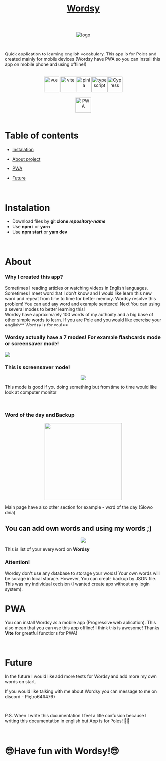 # <p align="center">[Wordsy](https://wordsy-angielski.vercel.app/Fiszki)</p>

<br />


<p align="center"> <img src="https://user-images.githubusercontent.com/77500425/213708039-0cc10644-b61e-4735-8f1b-7322da8cb87f.png" title="logo" alt="logo"/></p>

<br />

Quick application to learning english vocabulary. This app is for Poles and created mainly for mobile devices (Wordsy have PWA so you can install this app on mobile phone and using offline!)</p>

<br />

<div align="center">


<img src="https://user-images.githubusercontent.com/77500425/213710589-41466a3d-923c-46ca-b39b-4e160408b1a9.png" alt="vue" height="50"  align="center" title="Vue" />
 <img src="https://user-images.githubusercontent.com/77500425/188862747-34d46b46-169f-4efe-b2d4-fc4265305c32.svg" alt="vite" height="50"  align="center" title="Vite" /><img src="https://user-images.githubusercontent.com/77500425/213711265-db72039e-39a0-4715-9bfa-9105ed9fb421.svg" alt="pinia" height="50"  align="center" title="pinia" /><img src="https://user-images.githubusercontent.com/77500425/161311954-e03613e7-54b2-4d1b-ac2e-559f8c1e9f2d.png" alt="typescript" height="50"  align="center" title="TS"/><img src="https://user-images.githubusercontent.com/77500425/213865969-97483de1-62a0-4095-93ac-9661a1cf112c.png" alt="Cypress" height="50"  align="center" title="cypress" />
 <br/> <br/>
 <img src="https://user-images.githubusercontent.com/77500425/213722937-4b21843c-8c04-40b7-8f2f-e07c39c39e93.png" alt="PWA" height="50"  align="center" title="PWA" />





</div>

<br />

# Table of contents
* [Instalation](#instalation)

* [About project](#about)

* [PWA](#pwa)

* [Future](#future)





<br />

# Instalation
- Download files by **git clone _repository-name_**
- Use **npm i** or **yarn**
- Use **npm start** or **yarn dev**


<br />

# About 

### Why I created this app?
Sometimes I reading articles or watching videos in English languages. Sometimes I meet word that I don't know and I would like learn this new word and repeat from time to time for better memory. Wordsy resolve this problem! You can add any word and example sentence! Next You can using a several modes to better learning this!
<br />
Wordsy have approximately 100 words of my authority and a big base of other simple words to learn. If you are Pole and you would like exercise your english** Wordsy is for you!**

### Wordsy actually have a 7 modes! For example flashcards mode or screensaver mode!

<img src="https://user-images.githubusercontent.com/77500425/213715332-973aabfa-bfa8-4363-b0bd-5060d4aa7c7e.png"/><p>



### This is screensaver mode!
 
<p align="center"> <img src="https://user-images.githubusercontent.com/77500425/213714360-9dd2fa02-d450-46e1-b8ec-e06206bc5ae3.png"/><p>

This mode is good if you doing something but from time to time would like look at computer monitor

<br />


### Word of the day and Backup
<p align="center"> <img src="https://user-images.githubusercontent.com/77500425/213715642-a4aaa813-68a1-4117-a9bf-3c4e194cc714.jpg" align="center" width="250px"/></p>

Main page have also other section for example - word of the day (Słowo dnia)

## You can add own words and using my words ;)

<p align="center"> <img src="https://user-images.githubusercontent.com/77500425/213718194-3bb2cca5-77b1-4107-af4f-fde295477ef2.png" align="center"/></p>

This is list of your every word on **Wordsy**


### Attention!

Wordsy don't use any database to storage your words! Your own words will be sorage in local storage. However, You can create backup by JSON file. This was my individual decision (I wanted create app without any login system).  


# PWA

You can install Wordsy as a mobile app (Progressive web aplication). This also mean that you can use this app offline! I think this is awesome!
Thanks **Vite** for greatful functions for PWA! 


<br />

# Future

In the future I would like add more tests for Wordsy and add more my own words on start.  

If you would like talking with me about Wordsy you can message to me on discord - Piętro64#4767


<br />

P.S. When I write this documentation I feel a litle confusion because I writing this documentation in english but App is for Poles! 🤔🤔

<br />

# 😎Have fun with Wordsy!😎




